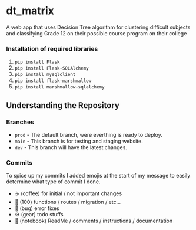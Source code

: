 # dt_matrix
 A web app that uses Decision Tree algorithm for clustering difficult subjects and classifying Grade 12 on their possible course program on their college

### Installation of required libraries
 1. `pip install Flask`
 2. `pip install Flask-SQLAlchemy`
 3. `pip install mysqlclient`
 4. `pip install flask-marshmallow`
 5. `pip install marshmallow-sqlalchemy`

## Understanding the Repository
### Branches
- `prod` - The default branch, were everthing is ready to deploy.
- `main` - This branch is for testing and staging website.
- `dev` - This branch will have the latest changes.
### Commits
To spice up my commits I added emojis at the start of my message to easily determine what type of commit I done.
- ☕️ (coffee) for initial / not important changes
- 💯 (100) functions / routes / migration / etc...
- 🐛 (bug) error fixes
- ⚙️ (gear) todo stuffs
- 📓 (notebook) ReadMe / comments / instructions / documentation
